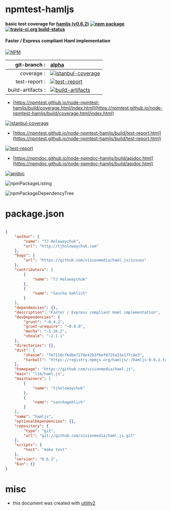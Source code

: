 # npmtest-hamljs

#### basic test coverage for  [hamljs (v0.6.2)](https://github.com/visionmedia/haml.js)  [![npm package](https://img.shields.io/npm/v/npmtest-hamljs.svg?style=flat-square)](https://www.npmjs.org/package/npmtest-hamljs) [![travis-ci.org build-status](https://api.travis-ci.org/npmtest/node-npmtest-hamljs.svg)](https://travis-ci.org/npmtest/node-npmtest-hamljs)

#### Faster / Express compliant Haml implementation

[![NPM](https://nodei.co/npm/hamljs.png?downloads=true&downloadRank=true&stars=true)](https://www.npmjs.com/package/hamljs)

| git-branch : | [alpha](https://github.com/npmtest/node-npmtest-hamljs/tree/alpha)|
|--:|:--|
| coverage : | [![istanbul-coverage](https://npmtest.github.io/node-npmtest-hamljs/build/coverage.badge.svg)](https://npmtest.github.io/node-npmtest-hamljs/build/coverage.html/index.html)|
| test-report : | [![test-report](https://npmtest.github.io/node-npmtest-hamljs/build/test-report.badge.svg)](https://npmtest.github.io/node-npmtest-hamljs/build/test-report.html)|
| build-artifacts : | [![build-artifacts](https://npmtest.github.io/node-npmtest-hamljs/glyphicons_144_folder_open.png)](https://github.com/npmtest/node-npmtest-hamljs/tree/gh-pages/build)|

- [https://npmtest.github.io/node-npmtest-hamljs/build/coverage.html/index.html](https://npmtest.github.io/node-npmtest-hamljs/build/coverage.html/index.html)

[![istanbul-coverage](https://npmtest.github.io/node-npmtest-hamljs/build/screenCapture.buildCi.browser.%252Ftmp%252Fbuild%252Fcoverage.lib.html.png)](https://npmtest.github.io/node-npmtest-hamljs/build/coverage.html/index.html)

- [https://npmtest.github.io/node-npmtest-hamljs/build/test-report.html](https://npmtest.github.io/node-npmtest-hamljs/build/test-report.html)

[![test-report](https://npmtest.github.io/node-npmtest-hamljs/build/screenCapture.buildCi.browser.%252Ftmp%252Fbuild%252Ftest-report.html.png)](https://npmtest.github.io/node-npmtest-hamljs/build/test-report.html)

- [https://npmdoc.github.io/node-npmdoc-hamljs/build/apidoc.html](https://npmdoc.github.io/node-npmdoc-hamljs/build/apidoc.html)

[![apidoc](https://npmdoc.github.io/node-npmdoc-hamljs/build/screenCapture.buildCi.browser.%252Ftmp%252Fbuild%252Fapidoc.html.png)](https://npmdoc.github.io/node-npmdoc-hamljs/build/apidoc.html)

![npmPackageListing](https://npmtest.github.io/node-npmtest-hamljs/build/screenCapture.npmPackageListing.svg)

![npmPackageDependencyTree](https://npmtest.github.io/node-npmtest-hamljs/build/screenCapture.npmPackageDependencyTree.svg)



# package.json

```json

{
    "author": {
        "name": "TJ Holowaychuk",
        "url": "http://tjholowaychuk.com"
    },
    "bugs": {
        "url": "https://github.com/visionmedia/haml.js/issues"
    },
    "contributors": [
        {
            "name": "TJ Holowaychuk"
        },
        {
            "name": "Sascha Gehlich"
        }
    ],
    "dependencies": {},
    "description": "Faster / Express compliant Haml implementation",
    "devDependencies": {
        "grunt": "~0.4.2",
        "grunt-urequire": "~0.6.0",
        "mocha": "~1.16.2",
        "should": "~2.1.1"
    },
    "directories": {},
    "dist": {
        "shasum": "7b7116cf6dbe7278e42b3f6ef8725a33e177c8e3",
        "tarball": "https://registry.npmjs.org/hamljs/-/hamljs-0.6.2.tgz"
    },
    "homepage": "https://github.com/visionmedia/haml.js",
    "main": "lib/haml.js",
    "maintainers": [
        {
            "name": "tjholowaychuk"
        },
        {
            "name": "saschagehlich"
        }
    ],
    "name": "hamljs",
    "optionalDependencies": {},
    "repository": {
        "type": "git",
        "url": "git://github.com/visionmedia/haml.js.git"
    },
    "scripts": {
        "test": "make test"
    },
    "version": "0.6.2",
    "bin": {}
}
```



# misc
- this document was created with [utility2](https://github.com/kaizhu256/node-utility2)
